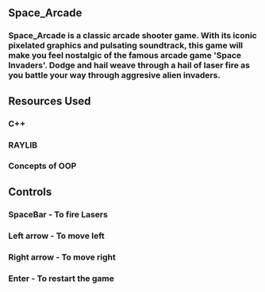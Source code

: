 ## Space_Arcade
### Space_Arcade is a classic arcade shooter game. With its iconic pixelated graphics and pulsating soundtrack, this game will make you feel nostalgic of the famous arcade game 'Space Invaders'. Dodge and hail weave through a hail of laser fire as you battle your way through aggresive alien invaders.
## Resources Used
### C++
### RAYLIB
### Concepts of OOP
## Controls
### SpaceBar - To fire Lasers
### Left arrow - To move left
### Right arrow - To move right
### Enter - To restart the game
